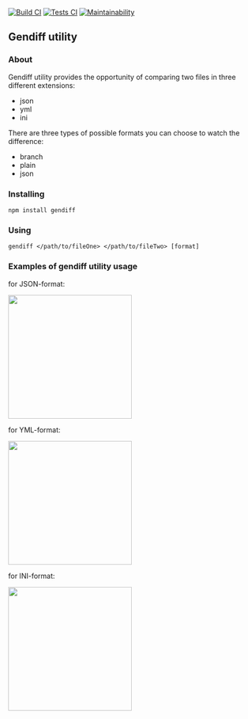 [![Build CI](https://github.com/SuchkovSergey/gendiff-utility/actions/workflows/nodejs.yml/badge.svg)](https://github.com/SuchkovSergey/gendiff-utility/actions/workflows/nodejs.yml)
[![Tests CI](https://github.com/SuchkovSergey/gendiff-utility/actions/workflows/nodejstests.yml/badge.svg)](https://github.com/SuchkovSergey/gendiff-utility/actions/workflows/nodejstests.yml)
[![Maintainability](https://api.codeclimate.com/v1/badges/4445714ff22e2a22d2e5/maintainability)](https://codeclimate.com/github/SuchkovSergey/gendiff-utility/maintainability)

## Gendiff utility

### About

Gendiff utility provides the opportunity of comparing two files in three different
extensions:

- json
- yml
- ini

There are three types of possible formats you can choose to watch the difference:

- branch
- plain
- json

### Installing

```
npm install gendiff
```

### Using

```
gendiff </path/to/fileOne> </path/to/fileTwo> [format]
```

### Examples of gendiff utility usage

for JSON-format:

<a href="https://asciinema.org/a/fr4q41ssUnpa4JWaz10BVJnVY"><img src="https://asciinema.org/a/fr4q41ssUnpa4JWaz10BVJnVY.png" width="250"/></a>

for YML-format:

<a href="https://asciinema.org/a/R8fqtNZaQdbv64GRAqXD2lgnW"><img src="https://asciinema.org/a/R8fqtNZaQdbv64GRAqXD2lgnW.png" width="250"/></a>

for INI-format:

<a href="https://asciinema.org/a/fREfHzaoXAh3ZvDbyP91ztuNd"><img src="https://asciinema.org/a/fREfHzaoXAh3ZvDbyP91ztuNd.png" width="250"/></a>
